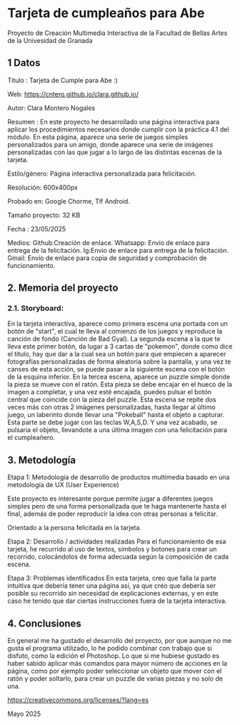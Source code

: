 # Tarjeta de cumpleaños para Abe
Proyecto de Creación Multimedia Interactiva de la Facultad de Bellas Artes de la Univesidad de Granada

## 1 Datos
Titulo : Tarjeta de Cumple para Abe :)

Web: https://cntero.github.io/clara.github.io/

Autor: Clara Montero Nogales

Resumen : En este proyecto he desarrollado una página interactiva para aplicar los procedimientos necesarios donde cumplir con la práctica 4.1 del módulo. En esta página, aparece una serie de juegos simples personalizados para un amigo, donde aparece una serie de imágenes personalizadas con las que jugar a lo largo de las distintas escenas de la tarjeta.

Estilo/género: Página interactiva personalizada para felicitación.

Resolución: 600x400px 

Probado en: Google Chorme, Tlf Android.

Tamaño proyecto: 32 KB

Fecha : 23/05/2025

Medios:
Github:Creación de enlace.
Whatsapp: Envío de enlace para entrega de la felicitación.
Ig:Envio de enlace para entrega de la felicitación.
Gmail: Envío de enlace para copia de seguridad y comprobación de funcionamiento.

## 2. Memoria del proyecto
### 2.1. Storyboard:
En la tarjeta interactiva, aparece como primera escena una portada con un botón de "start", el cual te lleva al comienzo de los juegos y reproduce la canción de fondo (Canción de Bad Gyal). La segunda escena a la que te lleva este primer botón, da lugar a 3 cartas de "pokemon", donde como dice el título, hay que dar a la cual sea un botón para que empiecen a aparecer fotografías personalizadas de forma aleatoria sobre la pantalla, y una vez te canses de esta acción, se puede pasar a la siguiente escena con el botón de la esquina inferior. En la tercea escena, aparece un puzzle simple donde la pieza se mueve con el ratón. Esta pieza se debe encajar en el hueco de la imagen a completar, y una vez esté encajada, puedes pulsar el botón central que coincide con la pieza del puzzle. Esta escena se repite dos veces más con otras 2 imágenes personalizadas, hasta llegar al último juego, un laberinto donde llevar una "Pokeball" hasta el objeto a capturar. Esta parte se debe jugar con las teclas W,A,S,D. Y una vez acabado, se pulsaría el objeto, llevandote a una última imagen con una felicitación para el cumpleañero. 

## 3. Metodología

Etapa 1: Metodología de desarrollo de productos multimedia basado en una metodología de UX (User Experience)

Este proyecto es interesante porque permite jugar a diferentes juegos simples pero de una forma personalizada que te haga mantenerte hasta el final, además de poder reproducir la idea con otras personas a felicitar.

Orientado a la persona felicitada en la tarjeta.

Etapa 2: Desarrollo / actividades realizadas
Para el funcionamiento de esa tarjeta, he recurrido al uso de textos, símbolos y botones para crear un recorrido, colocándolos de forma adecuada según la composición de cada escena.

Etapa 3: Problemas identificados
En esta tarjeta, creo que falla la parte intuitiva que debería tener una página así, ya que creo que debería ser posible su recorrido sin necesidad de explicaciones externas, y en este caso he tenido que dar ciertas instrucciones fuera de la tarjeta interactiva.

## 4. Conclusiones
En general me ha gustado el desarrollo del proyecto, por que aunque no me gusta el programa utilizado, lo he podido combinar con trabajo que si disfuto, como la edición el Photoshop. 
Lo que si me hubiese gustado es haber sabido aplicar más comandos para mayor número de acciones en la página, como por ejemplo poder seleccionar un objeto que mover con el ratón y poder soltarlo, para  crear un puzzle de varias piezas y no solo de una.


https://creativecommons.org/licenses/?lang=es

Mayo 2025
